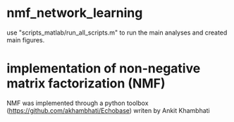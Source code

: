 # nmf_network_learning
use "scripts_matlab/run_all_scripts.m" to run the main analyses and created main figures.

# implementation of non-negative matrix factorization (NMF)
NMF was implemented through a python toolbox (https://github.com/akhambhati/Echobase) writen by Ankit Khambhati
